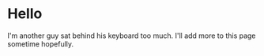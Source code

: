 # Hello
I'm another guy sat behind his keyboard too much. I'll add more to this page sometime hopefully.
